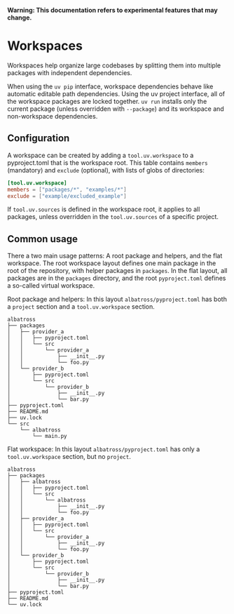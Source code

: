 **Warning: This documentation refers to experimental features that may change.**

# Workspaces

Workspaces help organize large codebases by splitting them into multiple packages with
independent dependencies.

When using the `uv pip` interface, workspace dependencies behave like automatic editable path
dependencies. Using the uv project interface, all of the workspace packages are locked together.
`uv run` installs only the current package (unless overridden with `--package`) and its workspace and
non-workspace dependencies.

## Configuration

A workspace can be created by adding a `tool.uv.workspace` to a pyproject.toml that is the workspace
root. This table contains `members` (mandatory) and `exclude` (optional), with lists of globs of
directories:

```toml
[tool.uv.workspace]
members = ["packages/*", "examples/*"]
exclude = ["example/excluded_example"]
```

If `tool.uv.sources` is defined in the workspace root, it applies to all packages, unless
overridden in the `tool.uv.sources` of a specific project.

## Common usage

There a two main usage patterns: A root package and helpers, and the flat workspace. The root
workspace layout defines one main package in the root of the repository, with helper packages in
`packages`. In the flat layout, all packages are in the `packages` directory, and the root
`pyproject.toml` defines a so-called virtual workspace.

Root package and helpers: In this layout `albatross/pyproject.toml` has both a `project` section and
a `tool.uv.workspace` section.

```
albatross
├── packages
│   ├── provider_a
│   │   ├── pyproject.toml
│   │   └── src
│   │       └── provider_a
│   │           ├── __init__.py
│   │           └── foo.py
│   └── provider_b
│       ├── pyproject.toml
│       └── src
│           └── provider_b
│               ├── __init__.py
│               └── bar.py
├── pyproject.toml
├── README.md
├── uv.lock
└── src
    └── albatross
        └── main.py
```

Flat workspace: In this layout `albatross/pyproject.toml` has only a `tool.uv.workspace` section,
but no `project`.

```
albatross
├── packages
│   ├── albatross
│   │   ├── pyproject.toml
│   │   └── src
│   │       └── albatross
│   │           ├── __init__.py
│   │           └── foo.py
│   ├── provider_a
│   │   ├── pyproject.toml
│   │   └── src
│   │       └── provider_a
│   │           ├── __init__.py
│   │           └── foo.py
│   └── provider_b
│       ├── pyproject.toml
│       └── src
│           └── provider_b
│               ├── __init__.py
│               └── bar.py
├── pyproject.toml
├── README.md
└── uv.lock
```
